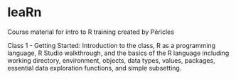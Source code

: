 # leaRn
Course material for intro to R training created by Péricles

Class 1 - Getting Started: Introduction to the class, R as a programming language, R Studio walkthrough, and the basics of the R language including working directory, environment, objects, data types, values, packages, essential data exploration functions, and simple subsetting.
